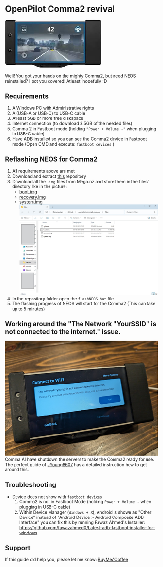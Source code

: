 OpenPilot Comma2 revival
======
![Screenshot](images/comma2.jpg)

Well! You got your hands on the mighty Comma2, but need NEOS reinstalled?
I got you covered! Atleast, hopefully :D

Requirements
------
1. A Windows PC with Administrative rights
2. A (USB-A or USB-C) to USB-C cable
3. Atleast 5GB or more free diskspace
4. Internet connection (to download 3.5GB of the needed files) 
5. Comma 2 in Fastboot mode (holding `"Power + Volume -"` when plugging in USB-C cable)
6. Have ADB installed so you can see the Comma2 device in Fastboot mode (Open CMD and execute: `fastboot devices` )


Reflashing NEOS for Comma2
------
1. All requirements above are met
2. Download and extract [this](https://github.com/timnijland3/openpilot-comma2-recovery/archive/refs/heads/main.zip) repository
3. Download all the `.img` files from Mega.nz and store them in the files/ directory like in the picture:
    - [boot.img](https://mega.nz/file/aUUTQSJL#nJauYOIbKwWFVp3MGjqqdxiY36ccwTxQFWsUMfxz-_s)
    - [recovery.img](https://mega.nz/file/mN12DRzL#139jBwBAKxxtFlFARI-nLSWzK54VKc9-fWFWunnRFlY)
    - [system.img](https://mega.nz/file/yUkRQLKT#e3A72hE7H584zhxNy5CWiJGKBBHNnvK2tZu3uPonxj4)
    ![Screenshot](images/files.jpg)
3. In the repository folder open the `flashNEOS.bat` file
4. The flashing progress of NEOS will start for the Comma2 (This can take up to 5 minutes)

Working around the "The Network "YourSSID" is not connected to the internet." issue.
------
![Screenshot](images/neos_stuck_install.jpg)
Comma AI have shutdown the servers to make the Comma2 ready for use.
The perfect guide of [JYoung8607](https://github.com/jyoung8607/neos-manual-install) has a detailed instruction how to get around this.


Troubleshooting
------
- Device does not show with `fastboot devices`
    1. Comma2 is not in Fastboot Mode (holding `Power + Volume -` when plugging in USB-C cable)
    2. Within Device Manager (`Windows + X`), Android is shown as "Other Device" instead of "Android Device > Android Composite ADB Interface" you can fix this by running Fawaz Ahmed's Installer: https://github.com/fawazahmed0/Latest-adb-fastboot-installer-for-windows

Support
------
If this guide did help you, please let me know:
[BuyMeACoffee](https://buymeacoffee.com/tnijland3)